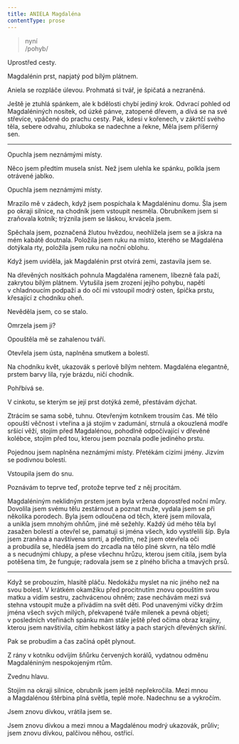 ```yaml
---
title: ANIELA Magdaléna
contentType: prose
---
```


<section>

> nyní  
> /pohyb/

Uprostřed cesty.

Magdalénin prst, napjatý pod bílým plátnem.

</section>

<section>

Aniela se rozpláče úlevou. Prohmatá si tvář, je špičatá a nezraněná.

Ještě je ztuhlá spánkem, ale k bdělosti chybí jediný krok. Odvrací pohled od Magdaléniných nosítek, od úzké pánve, zatopené dřevem, a dívá se na své střevíce, vpáčené do prachu cesty. Pak, kdesi v kořenech, v zákrtčí svého těla, sebere odvahu, zhluboka se nadechne a řekne, Měla jsem příšerný sen.

* * *

Opuchla jsem neznámými místy.

Něco jsem předtím musela sníst. Než jsem ulehla ke spánku, polkla jsem otrávené jablko.

Opuchla jsem neznámými místy.

</section>

<section>

Mrazilo mě v zádech, když jsem pospíchala k Magdaléninu domu. Šla jsem po okraji silnice, na chodník jsem vstoupit nesměla. Obrubníkem jsem si zraňovala kotník; trýznila jsem se láskou, krvácela jsem.

Spěchala jsem, poznačená žlutou hvězdou, neohlížela jsem se a jiskra na mém kabátě doutnala. Položila jsem ruku na místo, kterého se Magdaléna dotýkala rty, položila jsem ruku na noční oblohu.

</section>

<section>

Když jsem uviděla, jak Magdalénin prst otvírá zemi, zastavila jsem se.

Na dřevěných nosítkách pohnula Magdaléna ramenem, líbezně ťala paží, zakrytou bílým plátnem. Vytušila jsem zrození jejího pohybu, napětí v chladnoucím podpaží a do očí mi vstoupil modrý osten, špička prstu, křesající z chodníku oheň.

</section>

<section>

Nevěděla jsem, co se stalo.

Omrzela jsem ji?

Opouštěla mě se zahalenou tváří.

</section>

<section>

Otevřela jsem ústa, naplněna smutkem a bolestí.

</section>

<section>

Na chodníku květ, ukazovák s perlově bílým nehtem. Magdaléna elegantně, prstem barvy lila, ryje brázdu, ničí chodník.

Pohřbívá se.

</section>

<section>

V cinkotu, se kterým se její prst dotýká země, přestávám dýchat.

Ztrácím se sama sobě, tuhnu. Otevřeným kotníkem trousím čas. Mé tělo opouští věčnost i vteřina a já stojím v zadumání, strnulá a okouzlená modře sršící věží, stojím před Magdalénou, pohodlně odpočívající v dřevěné kolébce, stojím před tou, kterou jsem poznala podle jediného prstu.

</section>

<section>

Pojednou jsem naplněna neznámými místy. Přetékám cizími jmény. Jizvím se podivnou bolestí.

Vstoupila jsem do snu.

</section>

<section>

Poznávám to teprve teď, protože teprve teď z něj procitám.

Magdaléniným neklidným prstem jsem byla vržena doprostřed noční můry. Dovolila jsem svému tělu zestárnout a poznat muže, vydala jsem se při několika porodech. Byla jsem odloučena od těch, které jsem milovala, a unikla jsem mnohým ohňům, jiné mě sežehly. Každý úd mého těla byl zasažen bolestí a otevřel se, pamatuji si jména všech, kdo vystřelili šíp. Byla jsem zraněna a navštívena smrtí, a předtím, než jsem otevřela oči a probudila se, hleděla jsem do zrcadla na tělo plné skvrn, na tělo mdlé a s necudnými chlupy, a přese všechnu hrůzu, kterou jsem cítila, jsem byla potěšena tím, že funguje; radovala jsem se z plného břicha a tmavých prsů.

* * *

Když se probouzím, hlasitě pláču. Nedokážu myslet na nic jiného než na svou bolest. V krátkém okamžiku před procitnutím znovu opouštím svou matku a vidím sestru, zachvácenou ohněm; zase nechávám mezi svá stehna vstoupit muže a přivádím na svět děti. Pod unavenými víčky držím jména všech svých milých, překvapené tváře milenek a pevná objetí; v posledních vteřinách spánku mám stále ještě před očima obraz krajiny, kterou jsem navštívila, cítím hebkost látky a pach starých dřevěných skříní.

</section>

<section>

Pak se probudím a čas začíná opět plynout.

</section>

<section>

Z rány v kotníku odvíjím šňůrku červených korálů, vydatnou odměnu Magdaléniným nespokojeným rtům.

</section>

<section>

Zvednu hlavu.

Stojím na okraji silnice, obrubník jsem ještě nepřekročila. Mezi mnou a Magdalénou štěrbina plná světla, teplé moře. Nadechnu se a vykročím.

</section>

<section>

Jsem znovu dívkou, vrátila jsem se.

Jsem znovu dívkou a mezi mnou a Magdalénou modrý ukazovák, průliv; jsem znovu dívkou, palčivou něhou, ostřicí.

</section>
